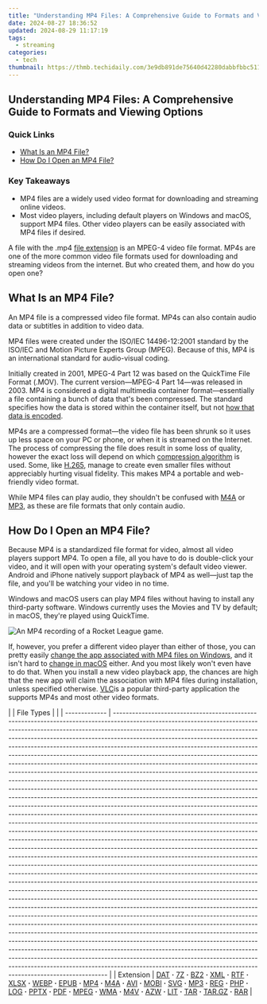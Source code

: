 ```yaml
---
title: "Understanding MP4 Files: A Comprehensive Guide to Formats and Viewing Options"
date: 2024-08-27 18:36:52
updated: 2024-08-29 11:17:19
tags:
  - streaming
categories:
  - tech
thumbnail: https://thmb.techidaily.com/3e9db891de75640d42280dabbfbbc511c64f55b10c2c6cccea4046ea3f8adbe3.jpg
---
```


## Understanding MP4 Files: A Comprehensive Guide to Formats and Viewing Options

### Quick Links

* [What Is an MP4 File?](https://youtube-blog.techidaily.com/-vibrancy-trending-audio-amplifying-your-yt-shorts-for-2024/)
* [How Do I Open an MP4 File?](https://vimeo-videos.techidaily.com/celeb-in-a-nutshell-vimeo/)

### Key Takeaways

* MP4 files are a widely used video format for downloading and streaming online videos.
* Most video players, including default players on Windows and macOS, support MP4 files. Other video players can be easily associated with MP4 files if desired.

 A file with the .mp4 [file extension](https://twitter-videos.techidaily.com/updated-the-dos-and-donts-of-youtube-videos-on-twitter-for-2024/) is an MPEG-4 video file format. MP4s are one of the more common video file formats used for downloading and streaming videos from the internet. But who created them, and how do you open one?

##  What Is an MP4 File?

 An MP4 file is a compressed video file format. MP4s can also contain audio data or subtitles in addition to video data.

 MP4 files were created under the ISO/IEC 14496-12:2001 standard by the ISO/IEC and Motion Picture Experts Group (MPEG). Because of this, MP4 is an international standard for audio-visual coding.

 Initially created in 2001, MPEG-4 Part 12 was based on the QuickTime File Format (.MOV). The current version—MPEG-4 Part 14—was released in 2003\. MP4 is considered a digital multimedia container format—essentially a file containing a bunch of data that's been compressed. The standard specifies how the data is stored within the container itself, but not [how that data is encoded](https://some-guidance.techidaily.com/2024-approved-strategies-for-merging-youtube-music-and-video-content-effectively/).

 MP4s are a compressed format—the video file has been shrunk so it uses up less space on your PC or phone, or when it is streamed on the Internet. The process of compressing the file does result in some loss of quality, however the exact loss will depend on which [compression algorithm](https://extra-information.techidaily.com/top-30-camcorders-directly-at-your-eyes/) is used. Some, like [H.265](https://win-answers.techidaily.com/understanding-and-resolving-recurrent-breakdowns-in-sovled-warno-application-for-windows-users/), manage to create even smaller files without appreciably hurting visual fidelity. This makes MP4 a portable and web-friendly video format.

 While MP4 files can play audio, they shouldn't be confused with [M4A](https://eaxpv-info.techidaily.com/new-gastronomy-gurus-essential-chefs-to-subscribe-to-for-2024/) or [MP3](https://instagram-video-recordings.techidaily.com/updated-in-2024-turning-insta-vids-into-music-your-complete-guide/), as these are file formats that only contain audio.

##  How Do I Open an MP4 File?

 Because MP4 is a standardized file format for video, almost all video players support MP4\. To open a file, all you have to do is double-click your video, and it will open with your operating system's default video viewer. Android and iPhone natively support playback of MP4 as well—just tap the file, and you'll be watching your video in no time.

 Windows and macOS users can play MP4 files without having to install any third-party software. Windows currently uses the Movies and TV by default; in macOS, they're played using QuickTime.

![An MP4 recording of a Rocket League game.](https://static1.howtogeekimages.com/wordpress/wp-content/uploads/2023/12/1.png) 

 If, however, you prefer a different video player than either of those, you can pretty easily [change the app associated with MP4 files on Windows](https://phone-solutions.techidaily.com/in-2024-will-ispoofer-update-on-nokia-130-music-drfone-by-drfone-virtual-android/), and it isn't hard to [change in macOS](https://fox-boxes.techidaily.com/updated-speech-styling-made-simple-tips-for-enriching-your-vocal-presence-affordably/) either. And you most likely won't even have to do that. When you install a new video playback app, the chances are high that the new app will claim the association with MP4 files during installation, unless specified otherwise. [VLC](https://www.videolan.org/)is a popular third-party application the supports MP4s and most other video formats.

| |  File Types |                                                                                                                                                                                                                                                                                                                                                                                                                                                                                                                                                                                                                                                                                                                                                                                                                                                                                                                                                                                                                                                                                                                                                                                                                                                                                                                                                                                                                                                                                                                                                                                                                                                                                                                                                                                                                                                                                                                                                                                                                                                                                                                                                                                                                                                                                                                                                                                                                                                                                                                  |
| ------------- | ---------------------------------------------------------------------------------------------------------------------------------------------------------------------------------------------------------------------------------------------------------------------------------------------------------------------------------------------------------------------------------------------------------------------------------------------------------------------------------------------------------------------------------------------------------------------------------------------------------------------------------------------------------------------------------------------------------------------------------------------------------------------------------------------------------------------------------------------------------------------------------------------------------------------------------------------------------------------------------------------------------------------------------------------------------------------------------------------------------------------------------------------------------------------------------------------------------------------------------------------------------------------------------------------------------------------------------------------------------------------------------------------------------------------------------------------------------------------------------------------------------------------------------------------------------------------------------------------------------------------------------------------------------------------------------------------------------------------------------------------------------------------------------------------------------------------------------------------------------------------------------------------------------------------------------------------------------------------------------------------------------------------------------------------------------------------------------------------------------------------------------------------------------------------------------------------------------------------------------------------------------------------------------------------------------------------------------------------------------------------------------------------------------------------------------------------------------------------------------------------------------------- |
| Extension     | [DAT](https://ios-unlock.techidaily.com/passfab-apple-iphone-6s-backup-unlocker-top-4-alternatives-by-drfone-ios/) **·** [7Z](https://apple-account.techidaily.com/the-easy-way-to-remove-an-apple-id-from-your-macbook-for-your-iphone-11-pro-by-drfone-ios/) **·** [BZ2](https://youtube-help.techidaily.com/2024-approved-how-to-overcome-no-image-problem-in-youtube-shorts/) **·** [XML](https://some-guidance.techidaily.com/updated-the-foremost-audiovideo-makers-online-guidebook/) **·** [RTF](https://some-approaches.techidaily.com/updated-transforming-creativity-into-a-sustainable-livelihood/) **·** [XLSX](https://ai-vdieo-software.techidaily.com/updated-beyond-quik-exploring-the-best-pc-video-editing-software-for-gopro-users/) **·** [WEBP](https://tech-revival.techidaily.com/protect-your-information-unveiling-the-9-deceptive-chatgpt-apps-pretending-to-be-viruses-and-malware/) **·** [EPUB](https://instagram-video-recordings.techidaily.com/new-instagram-video-to-mp3-everything-you-need-to-know/) **·** [MP4](https://facebook-video-footage.techidaily.com/updated-in-2024-cutting-edge-techniques-for-youtube-video-production-with-sony-vegas/) **·** [M4A](https://eaxpv-info.techidaily.com/new-gastronomy-gurus-essential-chefs-to-subscribe-to-for-2024/) **·** [AVI](https://buynow-marvelous.techidaily.com/unveiling-the-iphone-13-detailed-reviews-and-comparisons-with-rivals/) **·** [MOBI](https://youtube-blog.techidaily.com/24-chuckle-chest-selecting-15-hilarious-video-treasures-for-your-viewing-pleasure/) **·** [SVG](https://android-pokemon-go.techidaily.com/in-2024-here-are-some-of-the-best-pokemon-discord-servers-to-join-on-nokia-g22-drfone-by-drfone-virtual-android/) **·** [MP3](https://instagram-video-recordings.techidaily.com/updated-in-2024-turning-insta-vids-into-music-your-complete-guide/) **·** [REG](https://tech-revival.techidaily.com/diagnosing-and-resolving-interface-issues-chatgpts-trouble-with-plugin-connectivity/) **·** [PHP](https://screen-mirror.techidaily.com/how-to-display-apple-iphone-6-screen-on-pc-easily-drfone-by-drfone-ios/) **·** [LOG](https://facebook-record-videos.techidaily.com/updated-10-must-try-microphones-for-exceptional-asmr-sounds-for-2024/) **·** [PPTX](https://some-techniques.techidaily.com/in-2024-free-high-quality-the-best-srt-translation-tools-ranked/) **·** [PDF](https://extra-support.techidaily.com/new-obs-vs-wirecast-which-should-you-trust-for-live/) **·** [MPEG](https://iphone-location.techidaily.com/in-2024-how-to-fix-the-apple-iphone-7-gps-not-working-issue-drfone-by-drfone-virtual-ios/) **·** [WMA](https://fox-links.techidaily.com/in-2024-revolutionize-how-you-interact-with-tech-best-mac-tts-programs-reviewed/) **·** [M4V](https://vp-tips.techidaily.com/new-the-ultimate-video-camera-compendium-year-for-2024/) **·** [AZW](https://youtube-zero.techidaily.com/ed-elevate-your-videos-visibility-with-perfect-thumbnail-sizing-for-2024/) **·** [LIT](https://instagram-video-recordings.techidaily.com/updated-2024-approved-tall-screen-editing-made-easy-using-fcpx-on-instagram/) **·** [TAR](https://some-techniques.techidaily.com/2024-approved-from-grayscale-to-glamour-professional-color-adjustment/) **·** [TAR.GZ](https://win-howtos.techidaily.com/step-by-step-solution-for-the-download-timed-out-problem/) **·** [RAR](https://on-screen-recording.techidaily.com/leveraging-snap-functions-boosting-virtual-interaction-during-meets-for-2024/) |

<ins class="adsbygoogle"
     style="display:block"
     data-ad-format="autorelaxed"
     data-ad-client="ca-pub-7571918770474297"
     data-ad-slot="1223367746"></ins>



<ins class="adsbygoogle"
     style="display:block"
     data-ad-client="ca-pub-7571918770474297"
     data-ad-slot="8358498916"
     data-ad-format="auto"
     data-full-width-responsive="true"></ins>
